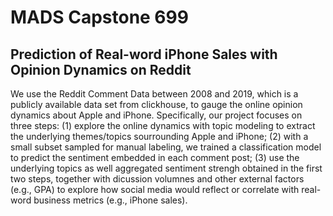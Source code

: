 # MADS Capstone 699 

## Prediction of Real-word iPhone Sales with Opinion Dynamics on Reddit

We use the Reddit Comment Data between 2008 and 2019, which is a publicly available data set from clickhouse, to gauge the online opinion dynamics about Apple and iPhone. Specifically, our project focuses on three steps: (1) explore the online dynamics with topic modeling to extract the underlying themes/topics sourrounding Apple and iPhone; (2) with a small subset sampled for manual labeling, we trained a classification model to predict the sentiment embedded in each comment post; (3) use the underlying topics as well aggregated sentiment strengh obtained in the first two steps, together with dicussion volumnes and other external factors (e.g., GPA) to explore how social media would reflect or correlate with real-word business metrics (e.g., iPhone sales).
